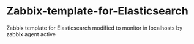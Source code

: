 # Zabbix-template-for-Elasticsearch
Zabbix template for Elasticsearch modified to monitor in localhosts by zabbix agent active
